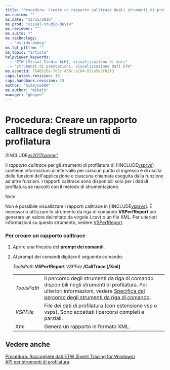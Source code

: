 ```yaml
---
title: "Procedura: Creare un rapporto calltrace degli strumenti di profilatura | Microsoft Docs"
ms.custom: ""
ms.date: "12/15/2016"
ms.prod: "visual-studio-dev14"
ms.reviewer: ""
ms.suite: ""
ms.technology: 
  - "vs-ide-debug"
ms.tgt_pltfrm: ""
ms.topic: "article"
helpviewer_keywords: 
  - "ETW [Visual Studio ALM], visualizzazione di dati"
  - "strumenti di prestazioni, visualizzazione dati ETW"
ms.assetid: 7640520a-7d3c-456c-b184-872a5d2f82f3
caps.latest.revision: 19
caps.handback.revision: 19
author: "mikejo5000"
ms.author: "mikejo"
manager: "ghogen"
---
```

# Procedura: Creare un rapporto calltrace degli strumenti di profilatura
[!INCLUDE[vs2017banner](../code-quality/includes/vs2017banner.md)]

Il *rapporto calltrace* per gli strumenti di profilatura di [!INCLUDE[vsprvs](../code-quality/includes/vsprvs_md.md)] contiene informazioni di intervallo per ciascun punto di ingresso e di uscita delle funzioni dell'applicazione e ciascuna chiamata eseguita dalla funzione ad altre funzioni.  I rapporti calltrace sono disponibili solo per i dati di profilatura se raccolti con il metodo di strumentazione.  
  
> [!NOTE]
>  Non è possibile visualizzare i rapporti calltrace in [!INCLUDE[vsprvs](../code-quality/includes/vsprvs_md.md)].  È necessario utilizzare lo strumento da riga di comando **VSPerfReport** per generare un valore delimitato da virgole \(.csv\) o un file XML.  Per ulteriori informazioni su questo strumento, vedere [VSPerfReport](../profiling/vsperfreport.md).  
  
### Per creare un rapporto calltrace  
  
1.  Aprire una finestra del **prompt dei comandi**.  
  
2.  Al prompt dei comandi digitare il seguente comando:  
  
     *ToolsPath* **VSPerfReport** *VSPFile* **\/CallTrace \[\/Xml\]**  
  
    |||  
    |-|-|  
    |*ToolsPath*|Il percorso degli strumenti da riga di comando disponibili negli strumenti di profilatura.  Per ulteriori informazioni, vedere [Specifica del percorso degli strumenti da riga di comando](../profiling/specifying-the-path-to-profiling-tools-command-line-tools.md).|  
    |*VSPFile*|File dei dati di profilatura \(con estensione vsp o vsps\).  Sono accettati i percorsi completi e parziali.|  
    |Xml|Genera un rapporto in formato XML.|  
  
## Vedere anche  
 [Procedura: Raccogliere dati ETW \(Event Tracing for Windows\)](../profiling/how-to-collect-event-tracing-for-windows-etw-data.md)   
 [API per strumenti di profilatura](../profiling/profiling-tools-apis.md)